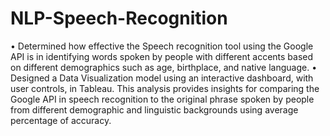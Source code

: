 # NLP-Speech-Recognition
• Determined how effective the Speech recognition tool using the Google API is in identifying words spoken by people with different accents based on different demographics such as age, birthplace, and native language.
• Designed a Data Visualization model using an interactive dashboard, with user controls, in Tableau. This analysis provides insights for comparing the Google API in speech recognition to the original phrase spoken by people from different demographic and linguistic backgrounds using average percentage of accuracy.

